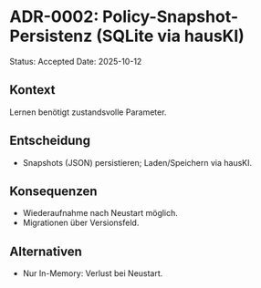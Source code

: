 # ADR-0002: Policy-Snapshot-Persistenz (SQLite via hausKI)
Status: Accepted
Date: 2025-10-12

## Kontext
Lernen benötigt zustandsvolle Parameter.

## Entscheidung
- Snapshots (JSON) persistieren; Laden/Speichern via hausKI.

## Konsequenzen
- Wiederaufnahme nach Neustart möglich.
- Migrationen über Versionsfeld.

## Alternativen
- Nur In-Memory: Verlust bei Neustart.
